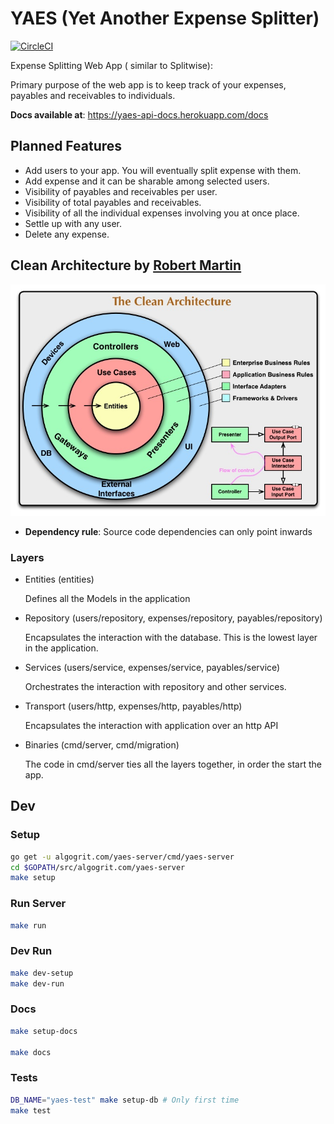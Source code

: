 # YAES (Yet Another Expense Splitter)

[![CircleCI](https://circleci.com/gh/algogrit/yaes-server/tree/master.svg?style=svg)](https://circleci.com/gh/algogrit/yaes-server/tree/master)

Expense Splitting Web App ( similar to Splitwise):

Primary purpose of the web app is to keep track of your expenses, payables and receivables to individuals.

**Docs available at**: https://yaes-api-docs.herokuapp.com/docs

## Planned Features

- Add users to your app. You will eventually split expense with them.
- Add expense and it can be sharable among selected users.
- Visibility of payables and receivables per user.
- Visibility of total payables and receivables.
- Visibility of all the individual expenses involving you at once place.
- Settle up with any user.
- Delete any expense.

## Clean Architecture by [Robert Martin](https://blog.cleancoder.com/uncle-bob/2012/08/13/the-clean-architecture.html)

![Clean Architecture](assets/CleanArchitecture.jpg)

- **Dependency rule**: Source code dependencies can only point inwards

### Layers

- Entities (entities)

  Defines all the Models in the application

- Repository (users/repository, expenses/repository, payables/repository)

  Encapsulates the interaction with the database. This is the lowest layer in the application.

- Services (users/service, expenses/service, payables/service)

  Orchestrates the interaction with repository and other services.

- Transport (users/http, expenses/http, payables/http)

  Encapsulates the interaction with application over an http API

- Binaries (cmd/server, cmd/migration)

  The code in cmd/server ties all the layers together, in order the start the app.

## Dev

### Setup

```bash
go get -u algogrit.com/yaes-server/cmd/yaes-server
cd $GOPATH/src/algogrit.com/yaes-server
make setup
```

### Run Server

```bash
make run
```

### Dev Run

```bash
make dev-setup
make dev-run
```

### Docs

```bash
make setup-docs

make docs
```

### Tests

```bash
DB_NAME="yaes-test" make setup-db # Only first time
make test
```
